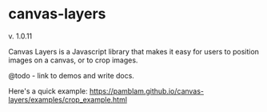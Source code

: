 # canvas-layers

v. 1.0.11

Canvas Layers is a Javascript library that makes it easy for users to position images on a canvas, or to crop images.

@todo - link to demos and write docs.

Here's a quick example: https://pamblam.github.io/canvas-layers/examples/crop_example.html